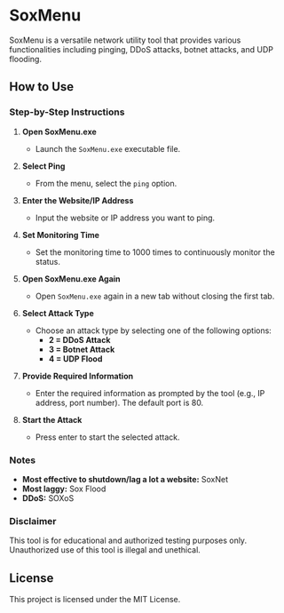 # SoxMenu

SoxMenu is a versatile network utility tool that provides various functionalities including pinging, DDoS attacks, botnet attacks, and UDP flooding.

## How to Use

### Step-by-Step Instructions

1. **Open SoxMenu.exe**
   - Launch the `SoxMenu.exe` executable file.

2. **Select Ping**
   - From the menu, select the `ping` option.

3. **Enter the Website/IP Address**
   - Input the website or IP address you want to ping.

4. **Set Monitoring Time**
   - Set the monitoring time to 1000 times to continuously monitor the status.

5. **Open SoxMenu.exe Again**
   - Open `SoxMenu.exe` again in a new tab without closing the first tab.

6. **Select Attack Type**
   - Choose an attack type by selecting one of the following options:
     - **2 = DDoS Attack**
     - **3 = Botnet Attack**
     - **4 = UDP Flood**

7. **Provide Required Information**
   - Enter the required information as prompted by the tool (e.g., IP address, port number). The default port is 80.

8. **Start the Attack**
   - Press enter to start the selected attack.

### Notes
- **Most effective to shutdown/lag a lot a website:** SoxNet
- **Most laggy:** Sox Flood
- **DDoS:** SOXoS

### Disclaimer
This tool is for educational and authorized testing purposes only. Unauthorized use of this tool is illegal and unethical.

## License
This project is licensed under the MIT License.
